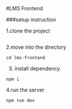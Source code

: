 #LMS Frontend


###setup  instruction 


1.clone the project
``` github-clone  https://github.com/Adarshlpu/Lms-frontend-hm.git
```


2.move into the directory
```
cd lms-frontend

```
3. install dependency

```
npm i
```

4.run the server

```
npm run dev

```

<!-- how to add something after making changes is : git add . and then git commit -m "updated" -->